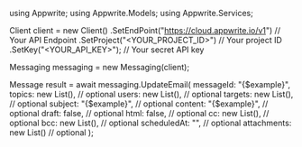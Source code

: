 using Appwrite;
using Appwrite.Models;
using Appwrite.Services;

Client client = new Client()
    .SetEndPoint("https://cloud.appwrite.io/v1") // Your API Endpoint
    .SetProject("<YOUR_PROJECT_ID>") // Your project ID
    .SetKey("<YOUR_API_KEY>"); // Your secret API key

Messaging messaging = new Messaging(client);

Message result = await messaging.UpdateEmail(
    messageId: "{$example}",
    topics: new List<string>(), // optional
    users: new List<string>(), // optional
    targets: new List<string>(), // optional
    subject: "{$example}", // optional
    content: "{$example}", // optional
    draft: false, // optional
    html: false, // optional
    cc: new List<string>(), // optional
    bcc: new List<string>(), // optional
    scheduledAt: "", // optional
    attachments: new List<string>() // optional
);